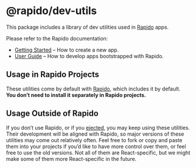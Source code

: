 # @rapido/dev-utils

This package includes a library of dev utilities used in [Rapido](https://github.com/rapidojs/rapido) apps.

Please refer to the Rapido documentation:

- [Getting Started](https://rapidojs.dev/docs/getting-started) – How to create a new app.
- [User Guide](https://rapidojs.dev/) – How to develop apps bootstrapped with Rapido.

## Usage in Rapido Projects

These utilities come by default with [Rapido](https://github.com/rapidojs/rapido), which includes it by default. **You don’t need to install it separately in Rapido projects.**

## Usage Outside of Rapido

If you don’t use Rapido, or if you [ejected](https://rapidojs.dev/docs/available-scripts#npm-run-eject), you may keep using these utilities. Their development will be aligned with Rapido, so major versions of these utilities may come out relatively often. Feel free to fork or copy and paste them into your projects if you’d like to have more control over them, or feel free to use the old versions. Not all of them are React-specific, but we might make some of them more React-specific in the future.
